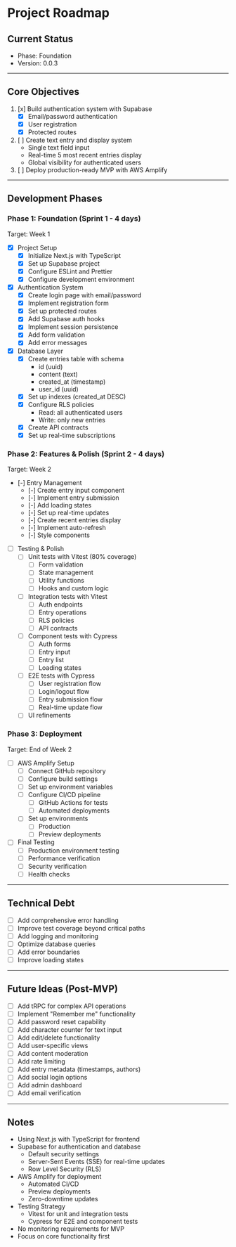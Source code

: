 # Project Roadmap

## Current Status

- Phase: Foundation
- Version: 0.0.3

---

## Core Objectives

1. [x] Build authentication system with Supabase
   - [x] Email/password authentication
   - [x] User registration
   - [x] Protected routes
2. [ ] Create text entry and display system
   - Single text field input
   - Real-time 5 most recent entries display
   - Global visibility for authenticated users
3. [ ] Deploy production-ready MVP with AWS Amplify

---

## Development Phases

### Phase 1: Foundation (Sprint 1 - 4 days)

Target: Week 1

- [x] Project Setup
  - [x] Initialize Next.js with TypeScript
  - [x] Set up Supabase project
  - [x] Configure ESLint and Prettier
  - [x] Configure development environment
- [x] Authentication System
  - [x] Create login page with email/password
  - [x] Implement registration form
  - [x] Set up protected routes
  - [x] Add Supabase auth hooks
  - [x] Implement session persistence
  - [x] Add form validation
  - [x] Add error messages
- [x] Database Layer
  - [x] Create entries table with schema
    - id (uuid)
    - content (text)
    - created_at (timestamp)
    - user_id (uuid)
  - [x] Set up indexes (created_at DESC)
  - [x] Configure RLS policies
    - Read: all authenticated users
    - Write: only new entries
  - [x] Create API contracts
  - [x] Set up real-time subscriptions

### Phase 2: Features & Polish (Sprint 2 - 4 days)

Target: Week 2

- [-] Entry Management
  - [-] Create entry input component
  - [-] Implement entry submission
  - [-] Add loading states
  - [-] Set up real-time updates
  - [-] Create recent entries display
  - [-] Implement auto-refresh
  - [-] Style components
- [ ] Testing & Polish
  - [ ] Unit tests with Vitest (80% coverage)
    - [ ] Form validation
    - [ ] State management
    - [ ] Utility functions
    - [ ] Hooks and custom logic
  - [ ] Integration tests with Vitest
    - [ ] Auth endpoints
    - [ ] Entry operations
    - [ ] RLS policies
    - [ ] API contracts
  - [ ] Component tests with Cypress
    - [ ] Auth forms
    - [ ] Entry input
    - [ ] Entry list
    - [ ] Loading states
  - [ ] E2E tests with Cypress
    - [ ] User registration flow
    - [ ] Login/logout flow
    - [ ] Entry submission flow
    - [ ] Real-time update flow
  - [ ] UI refinements

### Phase 3: Deployment

Target: End of Week 2

- [ ] AWS Amplify Setup
  - [ ] Connect GitHub repository
  - [ ] Configure build settings
  - [ ] Set up environment variables
  - [ ] Configure CI/CD pipeline
    - [ ] GitHub Actions for tests
    - [ ] Automated deployments
  - [ ] Set up environments
    - [ ] Production
    - [ ] Preview deployments
- [ ] Final Testing
  - [ ] Production environment testing
  - [ ] Performance verification
  - [ ] Security verification
  - [ ] Health checks

---

## Technical Debt

- [ ] Add comprehensive error handling
- [ ] Improve test coverage beyond critical paths
- [ ] Add logging and monitoring
- [ ] Optimize database queries
- [ ] Add error boundaries
- [ ] Improve loading states

---

## Future Ideas (Post-MVP)

- [ ] Add tRPC for complex API operations
- [ ] Implement "Remember me" functionality
- [ ] Add password reset capability
- [ ] Add character counter for text input
- [ ] Add edit/delete functionality
- [ ] Add user-specific views
- [ ] Add content moderation
- [ ] Add rate limiting
- [ ] Add entry metadata (timestamps, authors)
- [ ] Add social login options
- [ ] Add admin dashboard
- [ ] Add email verification

---

## Notes

- Using Next.js with TypeScript for frontend
- Supabase for authentication and database
  - Default security settings
  - Server-Sent Events (SSE) for real-time updates
  - Row Level Security (RLS)
- AWS Amplify for deployment
  - Automated CI/CD
  - Preview deployments
  - Zero-downtime updates
- Testing Strategy
  - Vitest for unit and integration tests
  - Cypress for E2E and component tests
- No monitoring requirements for MVP
- Focus on core functionality first
